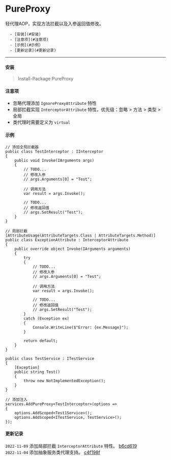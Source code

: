 # PureProxy
轻代理AOP，实现方法拦截以及入参返回值修改。

<!--TOC-->
      - [安装](#安装)
      - [注意项](#注意项)
      - [示例](#示例)
      - [更新记录](#更新记录)
<!--/TOC-->

---

#### 安装
> Install-Package PureProxy

#### 注意项
- 忽略代理添加 `IgnoreProxyAttribute` 特性
- 局部拦截实现 `InterceptorAttribute` 特性，优先级：忽略 > 方法 > 类型 > 全局
- 类代理时需要定义为 `virtual`

#### 示例

````
// 添加全局拦截器
public class TestInterceptor : IInterceptor
{
    public void Invoke(IArguments args)
    {
        // TODO...
        // 修改入参
        // args.Arguments[0] = "Test";

        // 调用方法
        var result = args.Invoke();

        // TODO...
        // 修改返回值
        // args.SetResult("Test");
    }
}

// 局部拦截
[AttributeUsage(AttributeTargets.Class | AttributeTargets.Method)]
public class ExceptionAttribute : InterceptorAttribute
{
    public override object Invoke(IArguments arguments)
    {
        try
        {
            // TODO...
            // 修改入参
            // args.Arguments[0] = "Test";

            // 调用方法
            var result = args.Invoke();

            // TODO...
            // 修改返回值
            // args.SetResult("Test");
        }
        catch (Exception ex)
        {
            Console.WriteLine($"Error: {ex.Message}");
        }

        return default;
    }
}

public class TestService : ITestService
{
    [Exception]
    public string Test()
    {
        throw new NotImplementedException();
    }
}

// 添加注入
services.AddPureProxy<TestInterceptor>(options =>
{
    options.AddScoped<Test1Service>();
    options.AddScoped<ITestService, TestService>();
});
````

#### 更新记录

`2022-11-09` 添加局部拦截 `InterceptorAttribute` 特性。 [b6cd619](https://github.com/LI-XIAOYAO/PureProxy/commit/b6cd61959456c8189c973a7af7af2aec4567b2ff)  
`2022-11-04` 添加抽象服务类代理支持。 [c4f198f](https://github.com/LI-XIAOYAO/PureProxy/commit/c4f198ffeecc40b752182aae221af83a86f34b76)